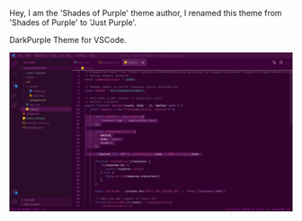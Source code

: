 Hey, I am the 'Shades of Purple' theme author, I renamed this theme from 'Shades of Purple' to 'Just Purple'.

DarkPurple Theme for VSCode.

![](https://github.com/bakrimoharram/just-purple/raw/master/assets/preview.jpeg)
